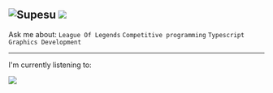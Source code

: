 ![Supesu](https://komarev.com/ghpvc/?username=supesu&color=lightgray&style=flat-square)
[<img src="https://img.shields.io/badge/linkedin-%230077B5.svg?&style=flat-square&logo=linkedin&logoColor=white" />](https://www.linkedin.com/in/kian-merchant-860a73206/)
---
Ask me about: `League Of Legends` `Competitive programming` `Typescript` `Graphics Development`


---
I'm currently listening to:

![](https://supesu-5sj5h6a7v-supesu.vercel.app/api/spotify-playing)
